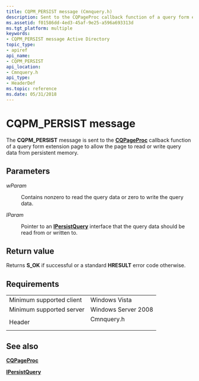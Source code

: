```yaml
---
title: CQPM_PERSIST message (Cmnquery.h)
description: Sent to the CQPageProc callback function of a query form extension page to allow the page to read or write query data from persistent memory.
ms.assetid: f01586dd-4ed3-45af-9e25-a596a693313d
ms.tgt_platform: multiple
keywords:
- CQPM_PERSIST message Active Directory
topic_type:
- apiref
api_name:
- CQPM_PERSIST
api_location:
- Cmnquery.h
api_type:
- HeaderDef
ms.topic: reference
ms.date: 05/31/2018
---
```


# CQPM\_PERSIST message

The **CQPM\_PERSIST** message is sent to the [**CQPageProc**](/windows/desktop/api/Cmnquery/nc-cmnquery-lpcqpageproc) callback function of a query form extension page to allow the page to read or write query data from persistent memory.

## Parameters

<dl> <dt>

*wParam* 
</dt> <dd>

Contains nonzero to read the query data or zero to write the query data.

</dd> <dt>

*lParam* 
</dt> <dd>

Pointer to an [**IPersistQuery**](/windows/win32/api/cmnquery/nn-cmnquery-ipersistquery) interface that the query data should be read from or written to.

</dd> </dl>

## Return value

Returns **S\_OK** if successful or a standard **HRESULT** error code otherwise.

## Requirements



|                                     |                                                                                       |
|-------------------------------------|---------------------------------------------------------------------------------------|
| Minimum supported client<br/> | Windows Vista<br/>                                                              |
| Minimum supported server<br/> | Windows Server 2008<br/>                                                        |
| Header<br/>                   | <dl> <dt>Cmnquery.h</dt> </dl> |



## See also

<dl> <dt>

[**CQPageProc**](/windows/desktop/api/Cmnquery/nc-cmnquery-lpcqpageproc)
</dt> <dt>

[**IPersistQuery**](/windows/win32/api/cmnquery/nn-cmnquery-ipersistquery)
</dt> </dl>

 

